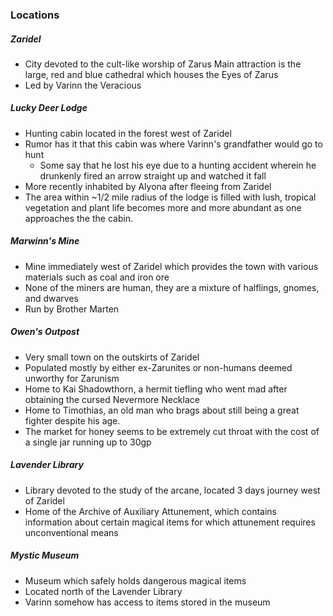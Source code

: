 ### Locations

##### Zaridel

- City devoted to the cult-like worship of Zarus
Main attraction is the large, red and blue cathedral which houses the Eyes of Zarus
- Led by Varinn the Veracious

##### Lucky Deer Lodge

- Hunting cabin located in the forest west of Zaridel
- Rumor has it that this cabin was where Varinn's grandfather would go to hunt
  - Some say that he lost his eye due to a hunting accident wherein he drunkenly fired an arrow straight up and watched it fall
- More recently inhabited by Alyona after fleeing from Zaridel
- The area within ~1/2 mile radius of the lodge is filled with lush, tropical vegetation and plant life becomes more and more abundant as one approaches the the cabin. 

##### Marwinn's Mine

- Mine immediately west of Zaridel which provides the town with various materials such as coal and iron ore
- None of the miners are human, they are a mixture of halflings, gnomes, and dwarves
- Run by Brother Marten 

##### Owen's Outpost
- Very small town on the outskirts of Zaridel
- Populated mostly by either ex-Zarunites or non-humans deemed unworthy for Zarunism
- Home to Kai Shadowthorn, a hermit tiefling who went mad after obtaining the cursed Nevermore Necklace
- Home to Timothias, an old man who brags about still being a great fighter despite his age.
- The market for honey seems to be extremely cut throat with the cost of a single jar running up to 30gp

##### Lavender Library
- Library devoted to the study of the arcane, located 3 days journey west of Zaridel
- Home of the Archive of Auxiliary Attunement, which contains information about certain magical items for which attunement requires unconventional means

##### Mystic Museum
- Museum which safely holds dangerous magical items
- Located north of the Lavender Library
- Varinn somehow has access to items stored in the museum